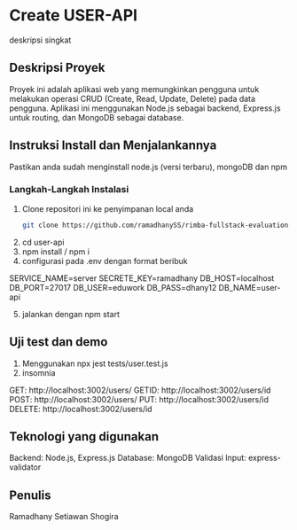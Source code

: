 # Create USER-API

deskripsi singkat 

## Deskripsi Proyek

Proyek ini adalah aplikasi web yang memungkinkan pengguna untuk melakukan operasi CRUD (Create, Read, Update, Delete) pada data pengguna. Aplikasi ini menggunakan Node.js sebagai backend, Express.js untuk routing, dan MongoDB sebagai database.

## Instruksi Install dan Menjalankannya

Pastikan anda sudah menginstall node.js (versi terbaru),  mongoDB dan npm 

### Langkah-Langkah Instalasi

1. Clone repositori ini ke penyimpanan local anda
    ```bash
    git clone https://github.com/ramadhanySS/rimba-fullstack-evaluation.git
2. cd user-api
3. npm install / npm i
4. configurasi pada .env dengan format beribuk 

SERVICE_NAME=server
SECRETE_KEY=ramadhany
DB_HOST=localhost
DB_PORT=27017
DB_USER=eduwork
DB_PASS=dhany12
DB_NAME=user-api

5. jalankan dengan npm start

## Uji test dan demo

1. Menggunakan npx jest tests/user.test.js
2. insomnia 

GET: http://localhost:3002/users/
GETID: http://localhost:3002/users/id
POST: http://localhost:3002/users/
PUT: http://localhost:3002/users/id
DELETE: http://localhost:3002/users/id

## Teknologi yang digunakan


Backend: Node.js, Express.js
Database: MongoDB
Validasi Input: express-validator

## Penulis

Ramadhany Setiawan Shogira